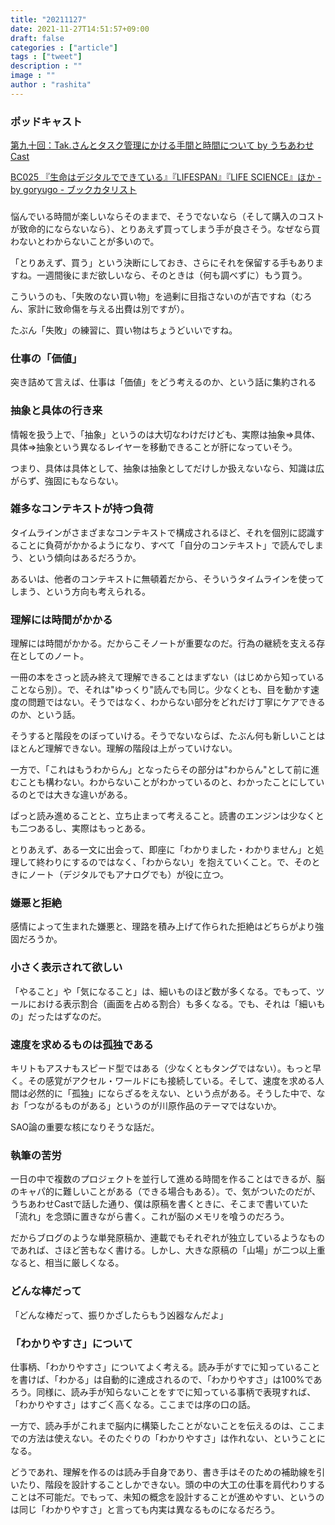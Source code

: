 ```yaml
---
title: "20211127"
date: 2021-11-27T14:51:57+09:00
draft: false
categories : ["article"]
tags : ["tweet"]
description : ""
image : ""
author : "rashita"
---
```


### ポッドキャスト

[第九十回：Tak.さんとタスク管理にかける手間と時間について by うちあわせCast](https://anchor.fm/rashita/episodes/Tak-e1aprdp)


[BC025 『生命はデジタルでできている』『LIFESPAN』『LIFE SCIENCE』ほか - by goryugo - ブックカタリスト](https://bookcatalyst.substack.com/p/bc025-lifespanlife-science)

### 

悩んでいる時間が楽しいならそのままで、そうでないなら（そして購入のコストが致命的にならないなら）、とりあえず買ってしまう手が良さそう。なぜなら買わないとわからないことが多いので。

「とりあえず、買う」という決断にしておき、さらにそれを保留する手もありますね。一週間後にまだ欲しいなら、そのときは（何も調べずに）もう買う。

こういうのも、「失敗のない買い物」を過剰に目指さないのが吉ですね（むろん、家計に致命傷を与える出費は別ですが）。

たぶん「失敗」の練習に、買い物はちょうどいいですね。


### 仕事の「価値」

突き詰めて言えば、仕事は「価値」をどう考えるのか、という話に集約される

### 抽象と具体の行き来

情報を扱う上で、「抽象」というのは大切なわけだけども、実際は抽象=>具体、具体=>抽象という異なるレイヤーを移動できることが肝になっていそう。

つまり、具体は具体として、抽象は抽象としてだけしか扱えないなら、知識は広がらず、強固にもならない。

### 雑多なコンテキストが持つ負荷

タイムラインがさまざまなコンテキストで構成されるほど、それを個別に認識することに負荷がかかるようになり、すべて「自分のコンテキスト」で読んでしまう、という傾向はあるだろうか。

あるいは、他者のコンテキストに無頓着だから、そういうタイムラインを使ってしまう、という方向も考えられる。

### 理解には時間がかかる

理解には時間がかかる。だからこそノートが重要なのだ。行為の継続を支える存在としてのノート。

一冊の本をさっと読み終えて理解できることはまずない（はじめから知っていることなら別）。で、それは"ゆっくり"読んでも同じ。少なくとも、目を動かす速度の問題ではない。そうではなく、わからない部分をどれだけ丁寧にケアできるのか、という話。

そうすると階段をのぼっていける。そうでないならば、たぶん何も新しいことはほとんど理解できない。理解の階段は上がっていけない。

一方で、「これはもうわからん」となったらその部分は"わからん"として前に進むことも構わない。わからないことがわかっているのと、わかったことにしているのとでは大きな違いがある。

ぱっと読み進めることと、立ち止まって考えること。読書のエンジンは少なくとも二つあるし、実際はもっとある。

とりあえず、ある一文に出会って、即座に「わかりました・わかりません」と処理して終わりにするのではなく、「わからない」を抱えていくこと。で、そのときにノート（デジタルでもアナログでも）が役に立つ。

### 嫌悪と拒絶

感情によって生まれた嫌悪と、理路を積み上げて作られた拒絶はどちらがより強固だろうか。

### 小さく表示されて欲しい

「やること」や「気になること」は、細いものほど数が多くなる。でもって、ツールにおける表示割合（画面を占める割合）も多くなる。でも、それは「細いもの」だったはずなのだ。

### 速度を求めるものは孤独である

キリトもアスナもスピード型ではある（少なくともタングではない）。もっと早く。その感覚がアクセル・ワールドにも接続している。そして、速度を求める人間は必然的に「孤独」にならざるをえない、という点がある。そうした中で、なお「つながるものがある」というのが川原作品のテーマではないか。

SAO論の重要な核になりそうな話だ。

### 執筆の苦労

一日の中で複数のプロジェクトを並行して進める時間を作ることはできるが、脳のキャパ的に難しいことがある（できる場合もある）。で、気がついたのだが、うちあわせCastで話した通り、僕は原稿を書くときに、そこまで書いていた「流れ」を念頭に置きながら書く。これが脳のメモリを喰うのだろう。

だからブログのような単発原稿か、連載でもそれぞれが独立しているようなものであれば、さほど苦もなく書ける。しかし、大きな原稿の「山場」が二つ以上重なると、相当に厳しくなる。

### どんな棒だって

「どんな棒だって、振りかざしたらもう凶器なんだよ」

### 「わかりやすさ」について

仕事柄、「わかりやすさ」についてよく考える。読み手がすでに知っていることを書けば、「わかる」は自動的に達成されるので、「わかりやすさ」は100%であろう。同様に、読み手が知らないことをすでに知っている事柄で表現すれば、「わかりやすさ」はすごく高くなる。ここまでは序の口の話。

一方で、読み手がこれまで脳内に構築したことがないことを伝えるのは、ここまでの方法は使えない。そのたぐりの「わかりやすさ」は作れない、ということになる。

どうであれ、理解を作るのは読み手自身であり、書き手はそのための補助線を引いたり、階段を設計することしかできない。頭の中の大工の仕事を肩代わりすることは不可能だ。でもって、未知の概念を設計することが進めやすい、というのは同じ「わかりやすさ」と言っても内実は異なるものになるだろう。